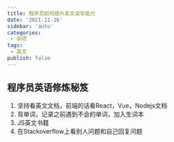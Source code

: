 ```yaml
---
title: 程序员如何提升英文读写能力
date: '2021-11-26'
sidebar: 'auto'
categories:
 - 杂项
tags:
 - 英文
publish: false
---
```

## 程序员英语修炼秘笈

1. 坚持看英文文档，前端的话看React，Vue，Nodejs文档
2. 背单词，记录之前遇到不会的单词，加入生词本
3. JS英文书籍
4. 在Stackoverflow上看别人问题和自己回复问题